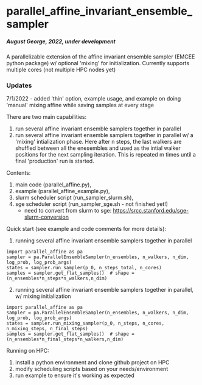 # parallel_affine_invariant_ensemble_sampler
##### August George, 2022, under development
A parallelizable extension of the affine invariant ensemble sampler (EMCEE python package) w/ optional 'mixing' for initialization. Currently supports multiple cores (not multiple HPC nodes yet)


### Updates
7/1/2022 - added 'thin' option, example usage, and example on doing 'manual' mixing affine while saving samples at every stage


There are two main capabilities:
1. run several affine invariant ensemble samplers together in parallel
2. run several affine invariant ensemble samplers together in parallel w/ a 'mixing' intialization phase. Here after n steps, the last walkers are shuffled between all the enesembles and used as the intial walker positions for the next sampling iteration. This is repeated m times until a final 'production' run is started. 


Contents:
1. main code (parallel_affine.py), 
2. example (parallel_affine_example.py), 
3. slurm scheduler script (run_sampler_slurm.sh), 
4. sge scheduler script (run_sampler_sge.sh - not finished yet!)
    + need to convert from slurm to sge: https://srcc.stanford.edu/sge-slurm-conversion  

Quick start (see example and code comments for more details):
1. running several affine invariant ensemble samplers together in parallel
```
import parallel_affine as pa
sampler = pa.ParallelEnsembleSampler(n_ensembles, n_walkers, n_dim, log_prob, log_prob_args)
states = sampler.run_sampler(p_0, n_steps_total, n_cores)
samples = sampler.get_flat_samples()  # shape = (n_ensembles*n_steps*n_walkers,n_dim)
```
2. running several affine invariant ensemble samplers together in parallel, w/ mixing initialization
```
import parallel_affine as pa
sampler = pa.ParallelEnsembleSampler(n_ensembles, n_walkers, n_dim, log_prob, log_prob_args)
states = sampler.run_mixing_sampler(p_0, n_steps, n_cores, n_mixing_steps, n_final_steps)  
samples = sampler.get_flat_samples()  # shape = (n_ensembles*n_final_steps*n_walkers,n_dim)
```

Running on HPC:
1. install a python environment and clone github project on HPC 
2. modify scheduling scripts based on your needs/environment
3. run example to ensure it's working as expected




